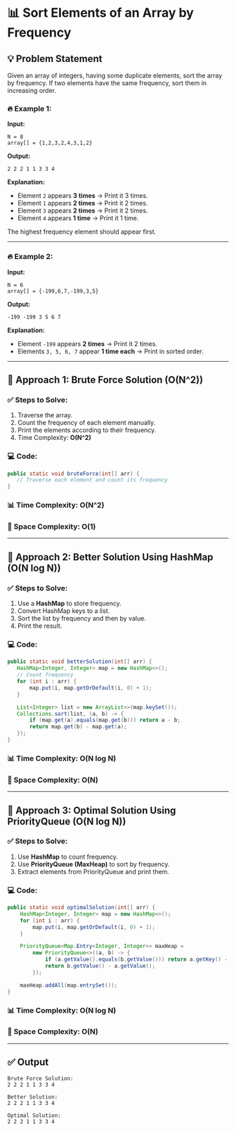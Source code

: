# 📊 Sort Elements of an Array by Frequency

## 💡 Problem Statement
Given an array of integers, having some duplicate elements, sort the array by frequency. If two elements have the same frequency, sort them in increasing order.

### 🔥 Example 1:
**Input:**
```
N = 8
array[] = {1,2,3,2,4,3,1,2}
```

**Output:**
```
2 2 2 1 1 3 3 4
```

**Explanation:**
- Element `2` appears **3 times** → Print it 3 times.
- Element `1` appears **2 times** → Print it 2 times.
- Element `3` appears **2 times** → Print it 2 times.
- Element `4` appears **1 time** → Print it 1 time.

The highest frequency element should appear first.

---

### 🔥 Example 2:
**Input:**
```
N = 6
array[] = {-199,6,7,-199,3,5}
```

**Output:**
```
-199 -199 3 5 6 7
```

**Explanation:**
- Element `-199` appears **2 times** → Print it 2 times.
- Elements `3, 5, 6, 7` appear **1 time each** → Print in sorted order.

---

## 💯 Approach 1: Brute Force Solution (O(N^2))

### ✅ Steps to Solve:
1. Traverse the array.
2. Count the frequency of each element manually.
3. Print the elements according to their frequency.
4. Time Complexity: **O(N^2)**

### 💻 Code:
```java
public static void bruteForce(int[] arr) {
   // Traverse each element and count its frequency
}
```

### 📊 Time Complexity: O(N^2)
### 💾 Space Complexity: O(1)

---

## 💯 Approach 2: Better Solution Using HashMap (O(N log N))

### ✅ Steps to Solve:
1. Use a **HashMap** to store frequency.
2. Convert HashMap keys to a list.
3. Sort the list by frequency and then by value.
4. Print the result.

### 💻 Code:
```java
public static void betterSolution(int[] arr) {
   HashMap<Integer, Integer> map = new HashMap<>();
   // Count frequency
   for (int i : arr) {
       map.put(i, map.getOrDefault(i, 0) + 1);
   }

   List<Integer> list = new ArrayList<>(map.keySet());
   Collections.sort(list, (a, b) -> {
       if (map.get(a).equals(map.get(b))) return a - b;
       return map.get(b) - map.get(a);
   });
}
```

### 📊 Time Complexity: O(N log N)
### 💾 Space Complexity: O(N)

---

## 💯 Approach 3: Optimal Solution Using PriorityQueue (O(N log N))

### ✅ Steps to Solve:
1. Use **HashMap** to count frequency.
2. Use **PriorityQueue (MaxHeap)** to sort by frequency.
3. Extract elements from PriorityQueue and print them.

### 💻 Code:
```java
public static void optimalSolution(int[] arr) {
    HashMap<Integer, Integer> map = new HashMap<>();
    for (int i : arr) {
        map.put(i, map.getOrDefault(i, 0) + 1);
    }

    PriorityQueue<Map.Entry<Integer, Integer>> maxHeap =
        new PriorityQueue<>((a, b) -> {
            if (a.getValue().equals(b.getValue())) return a.getKey() - b.getKey();
            return b.getValue() - a.getValue();
        });

    maxHeap.addAll(map.entrySet());
}
```

### 📊 Time Complexity: O(N log N)
### 💾 Space Complexity: O(N)

---

## ✅ Output
```
Brute Force Solution:
2 2 2 1 1 3 3 4

Better Solution:
2 2 2 1 1 3 3 4

Optimal Solution:
2 2 2 1 1 3 3 4
```


